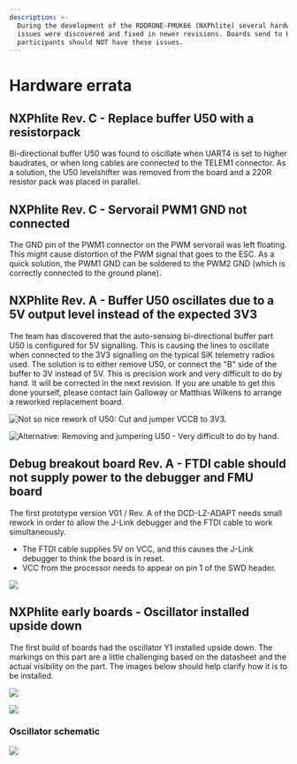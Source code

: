 ```yaml
---
description: >-
  During the development of the RDDRONE-FMUK66 (NXPhlite) several hardware
  issues were discovered and fixed in newer revisions. Boards send to HoverGames
  participants should NOT have these issues.
---
```


# Hardware errata

## NXPhlite Rev. C - Replace buffer U50 with a resistorpack

Bi-directional buffer U50 was found to oscillate when UART4 is set to higher baudrates, or when long cables are connected to the TELEM1 connector. As a solution, the U50 levelshifter was removed from the board and a 220R resistor pack was placed in parallel.

## NXPhlite Rev. C - Servorail PWM1 GND not connected

The GND pin of the PWM1 connector on the PWM servorail was left floating. This might cause distortion of the PWM signal that goes to the ESC. As a quick solution, the PWM1 GND can be soldered to the PWM2 GND (which is correctly connected to the ground plane).

## NXPhlite Rev. A - Buffer U50 oscillates due to a 5V output level instead of the expected 3V3

The team has discovered that the auto-sensing bi-directional buffer part U50 is configured for 5V signalling. This is causing the lines to oscillate when connected to the 3V3 signalling on the typical SiK telemetry radios used. The solution is to either remove U50, or connect the "B" side of the buffer to 3V instead of 5V. This is precision work and very difficult to do by hand. It will be corrected in the next revision. If you are unable to get this done yourself, please contact Iain Galloway or Matthias Wilkens to arrange a reworked replacement board.

![Not so nice rework of U50: Cut and jumper VCCB to 3V3.](<../.gitbook/assets/image (11).png>)

![Alternative: Removing and jumpering U50 - Very difficult to do by hand.](<../.gitbook/assets/image (12).png>)

## Debug breakout board Rev. A - FTDI cable should not supply power to the debugger and FMU board

The first prototype version V01 / Rev. A of the DCD-LZ-ADAPT needs small rework in order to allow the J-Link debugger and the FTDI cable to work simultaneously.

* The FTDI cable supplies 5V on VCC, and this causes the J-Link debugger to think the board is in reset.
* VCC from the processor needs to appear on pin 1 of the SWD header.

![](../.gitbook/assets/DCD-LZ-ADAPT\_Rework.png)

## NXPhlite early boards - Oscillator installed upside down

The first build of boards had the oscillator Y1 installed upside down. The markings on this part are a little challenging based on the datasheet and the actual visibility on the part. The images below should help clarify how it is to be installed.

![](<../.gitbook/assets/Oscillator Y1 wrong.png>)

![](../.gitbook/assets/OscillatorY1\_correct.png)

### Oscillator schematic

![](../.gitbook/assets/Oscillator\_schematic.png)


